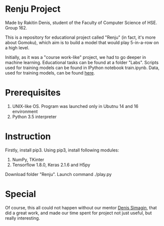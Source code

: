 # Renju Project

Made by Rakitin Denis, student of the Faculty of Computer Science of HSE. Group 162.

This is a repository for educational project called "Renju" (in fact, it's more about Gomoku), which aim is to build a model that would play 5-in-a-row on a high level.

Initially, as it was a "course work-like" project, we had to go deeper in machine learning. Educational tasks can be found at a folder "Labs". Scripts used for training models can be found in IPython notebook train.ipynb. Data, used for training models, can be found [here].

# Prerequisites
1. UNIX-like OS. Program was launched only in Ubutnu 14 and 16 environment
2. Python 3.5 interpreter

# Instruction
Firstly, install pip3.
Using pip3, install following modules:
1. NumPy, TKinter
2. Tensorflow 1.8.0, Keras 2.1.6 and H5py

Download folder "Renju".
Launch command ./play.py

# Special
Of course, this all could not happen without our mentor [Denis Simagin], that did a great work, and made our time spent for project not just useful, but really interesting.

[Denis Simagin]:https://github.com/dasimagin
[here]:https://github.com/dasimagin/renju/tree/master/data
